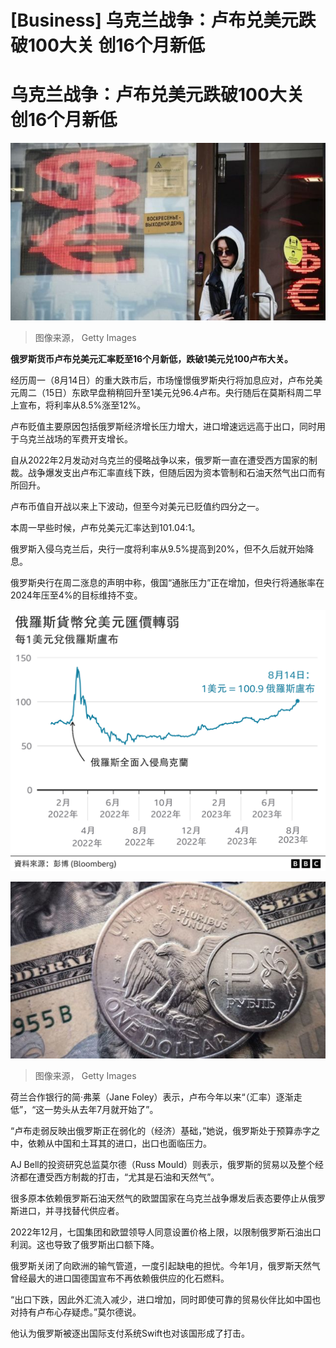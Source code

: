 # [Business] 乌克兰战争：卢布兑美元跌破100大关 创16个月新低

#  乌克兰战争：卢布兑美元跌破100大关 创16个月新低



![A woman leaves a currency exchange office in central Moscow](_129304265_gettyimages-1240065587.jpg)

> 图像来源，  Getty Images

**俄罗斯货币卢布兑美元汇率贬至16个月新低，跌破1美元兑100卢布大关。**

经历周一（8月14日）的重大跌市后，市场憧憬俄罗斯央行将加息应对，卢布兑美元周二（15日）东欧早盘稍稍回升至1美元兑96.4卢布。央行随后在莫斯科周二早上宣布，将利率从8.5%涨至12%。

卢布贬值主要原因包括俄罗斯经济增长压力增大，进口增速远远高于出口，同时用于乌克兰战场的军费开支增长。

自从2022年2月发动对乌克兰的侵略战争以来，俄罗斯一直在遭受西方国家的制裁。战争爆发支出卢布汇率直线下跌，但随后因为资本管制和石油天然气出口而有所回升。

卢布币值自开战以来上下波动，但至今对美元已贬值约四分之一。

本周一早些时候，卢布兑美元汇率达到101.04:1。

俄罗斯入侵乌克兰后，央行一度将利率从9.5%提高到20%，但不久后就开始降息。

俄罗斯央行在周二涨息的声明中称，俄国“通胀压力”正在增加，但央行将通胀率在2024年压至4%的目标维持不变。

![图表：俄罗斯货币兑美元汇价转弱](_130803845_chinese_dollar_rouble_640-2x-nc.png)

![A Russian rouble coin is pictured with US dollar bills and a one dollar coin in Moscow, on March 15, 2022](_123709600_gettyimages-1239207536.jpg)

> 图像来源，  Getty Images

荷兰合作银行的简·弗莱（Jane Foley）表示，卢布今年以来“（汇率）逐渐走低”，“这一势头从去年7月就开始了”。

“卢布走弱反映出俄罗斯正在弱化的（经济）基础，”她说，俄罗斯处于预算赤字之中，依赖从中国和土耳其的进口，出口也面临压力。

AJ Bell的投资研究总监莫尔德（Russ Mould）则表示，俄罗斯的贸易以及整个经济都在遭受西方制裁的打击，“尤其是石油和天然气”。


很多原本依赖俄罗斯石油天然气的欧盟国家在乌克兰战争爆发后表态要停止从俄罗斯进口，并寻找替代供应者。

2022年12月，七国集团和欧盟领导人同意设置价格上限，以限制俄罗斯石油出口利润。这也导致了俄罗斯出口额下降。

俄罗斯关闭了向欧洲的输气管道，一度引起缺电的担忧。今年1月，俄罗斯天然气曾经最大的进口国德国宣布不再依赖俄供应的化石燃料。

“出口下跌，因此外汇流入减少，进口增加，同时即使可靠的贸易伙伴比如中国也对持有卢布心存疑虑。”莫尔德说。

他认为俄罗斯被逐出国际支付系统Swift也对该国形成了打击。


